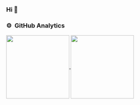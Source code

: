 ### Hi 👋

<!--
**CheneyKwok/CheneyKwok** is a ✨ _special_ ✨ repository because its `README.md` (this file) appears on your GitHub profile.

Here are some ideas to get you started:

- 🔭 I’m currently working on ...
- 🌱 I’m currently learning ...
- 👯 I’m looking to collaborate on ...
- 🤔 I’m looking for help with ...
- 💬 Ask me about ...
- 📫 How to reach me: ...
- 😄 Pronouns: ...
- ⚡ Fun fact: ...
-->

### ⚙️ &nbsp;GitHub Analytics

<a href="https://github.com/CheneyKwok">
  <img align="center" height="170em" src="https://github-readme-stats.vercel.app/api?username=CheneyKwok&show_icons=true&include_all_commits=true&&hide=contribs,issues&theme=dark" />
  <img align="center" height="170em" src="https://github-readme-stats.vercel.app/api/top-langs/?username=CheneyKwok&layout=compact&langs_count=8&theme=dark" />
</a>
<p align="center">

</p>
